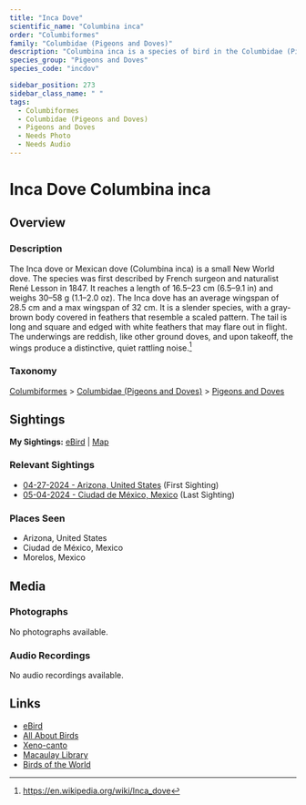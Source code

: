 ```yaml
---
title: "Inca Dove"
scientific_name: "Columbina inca"
order: "Columbiformes"
family: "Columbidae (Pigeons and Doves)"
description: "Columbina inca is a species of bird in the Columbidae (Pigeons and Doves) family. It has been observed 4 times."
species_group: "Pigeons and Doves"
species_code: "incdov"

sidebar_position: 273
sidebar_class_name: " "
tags: 
  - Columbiformes
  - Columbidae (Pigeons and Doves)
  - Pigeons and Doves
  - Needs Photo
  - Needs Audio
---
```


# Inca Dove <span className='sci_name'>Columbina inca</span>

## Overview

### Description
The Inca dove or Mexican dove (Columbina inca) is a small New World dove. The species was first described by French surgeon and naturalist René Lesson in 1847. It reaches a length of 16.5–23 cm (6.5–9.1 in) and weighs 30–58 g (1.1–2.0 oz). The Inca dove has an average wingspan of 28.5 cm and a max wingspan of 32 cm. It is a slender species, with a gray-brown body covered in feathers that resemble a scaled pattern. The tail is long and square and edged with white feathers that may flare out in flight. The underwings are reddish, like other ground doves, and upon takeoff, the wings produce a distinctive, quiet rattling noise.[^1]

[^1]: https://en.wikipedia.org/wiki/Inca_dove

### Taxonomy
[Columbiformes](/tags/columbiformes) > [Columbidae (Pigeons and Doves)](/tags/columbidae-pigeons-and-doves) > [Pigeons and Doves](/tags/pigeons-and-doves)


## Sightings

**My Sightings:** [eBird](https://ebird.org/lifelist?r=world&time=life&spp=incdov) | [Map](/map?species_code=incdov)

### Relevant Sightings

* [04-27-2024 - Arizona, United States](https://ebird.org/checklist/S170629025) (First Sighting)
* [05-04-2024 - Ciudad de México, Mexico](https://ebird.org/checklist/S171945643) (Last Sighting)

### Places Seen

* Arizona, United States
* Ciudad de México, Mexico
* Morelos, Mexico



## Media
### Photographs
No photographs available.

### Audio Recordings
No audio recordings available.

## Links
* [eBird](https://ebird.org/species/incdov) 
* [All About Birds](https://www.allaboutbirds.org/guide/incdov) 
* [Xeno-canto](https://www.xeno-canto.org/species/columbina-inca) 
* [Macaulay Library](https://search.macaulaylibrary.org/catalog?taxonCode=incdov&sort=rating_rank_desc)
* [Birds of the World](https://birdsoftheworld.org/bow/species/incdov)
